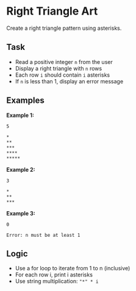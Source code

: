 # Right Triangle Art

Create a right triangle pattern using asterisks.

## Task
- Read a positive integer `n` from the user
- Display a right triangle with `n` rows
- Each row `i` should contain `i` asterisks
- If `n` is less than 1, display an error message

## Examples
**Example 1:**
```
5
```
```
*
**
***
****
*****
```

**Example 2:**
```
3
```
```
*
**
***
```

**Example 3:**
```
0
```
```
Error: n must be at least 1
```

## Logic
- Use a for loop to iterate from 1 to n (inclusive)
- For each row i, print i asterisks
- Use string multiplication: `"*" * i`
